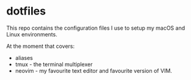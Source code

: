 # dotfiles

This repo contains the configuration files I use to setup my macOS and Linux environments.

At the moment that covers:
* aliases
* tmux - the terminal multiplexer
* neovim - my favourite text editor and favourite version of VIM.


